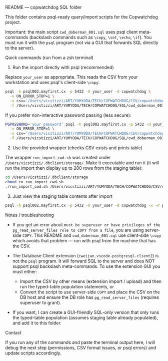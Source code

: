 README — copwatchdog SQL folder

This folder contains psql-ready query/import scripts for the Copwatchdog project.

Important: the main script `cwd_doberman_001.sql` uses psql client meta-commands (backslash commands such as `\copy`, `\set`, `\echo`, `\if`). You must run it with the `psql` program (not via a GUI that forwards SQL directly to the server).

Quick commands (run from a zsh terminal)

1) Run the import directly with psql (recommended)

Replace `your_user` as appropriate. This reads the CSV from your workstation and uses psql's client-side `\copy`:

```bash
psql -h psql002.mayfirst.cx -p 5432 -U your_user -d copwatchdog \
  -v ON_ERROR_STOP=1 \
  -v csv='/Users/vicstizzi/ART/YUMYODA/TECH/COPWATCHDOG/CSV/copwatchdog.csv' \
  -f /Users/vicstizzi/ART/YUMYODA/TECH/COPWATCHDOG/SQL/cwd_doberman_001.sql
```

If you prefer non-interactive password passing (less secure):

```bash
PGPASSWORD='your_password' psql -h psql002.mayfirst.cx -p 5432 -U your_user -d copwatchdog \
  -v ON_ERROR_STOP=1 \
  -v csv='/Users/vicstizzi/ART/YUMYODA/TECH/COPWATCHDOG/CSV/copwatchdog.csv' \
  -f /Users/vicstizzi/ART/YUMYODA/TECH/COPWATCHDOG/SQL/cwd_doberman_001.sql
```

2) Use the provided wrapper (checks CSV exists and prints table)

The wrapper `run_import_cwd.sh` was created under `/Users/vicstizzi/.dbclient/storage/`. Make it executable and run it (it will run the import then display up to 200 rows from the staging table):

```bash
cd /Users/vicstizzi/.dbclient/storage
chmod +x run_import_cwd.sh
./run_import_cwd.sh /Users/vicstizzi/ART/YUMYODA/TECH/COPWATCHDOG/CSV/copwatchdog.csv psql002.mayfirst.cx 5432 your_user copwatchdog
```

3) Just view the staging table contents after import

```bash
psql -h psql002.mayfirst.cx -p 5432 -U your_user -d copwatchdog -x -P pager=off -c "SELECT * FROM bronze.doberman_fetch LIMIT 200;"
```

Notes / troubleshooting

- If you get an error about `must be superuser or have privileges of the pg_read_server_files role to COPY from a file`, you are using server-side `COPY`. This README and `cwd_doberman_001.sql` use client-side `\copy` which avoids that problem — run with psql from the machine that has the CSV.

- The Database Client extension (`cweijan.vscode-postgresql-client2`) is not the `psql` program. It will forward SQL to the server and does NOT support psql backslash meta-commands. To use the extension GUI you must either:
  - Import the CSV by other means (extension import / upload) and then run the typed-table population statements, or
  - Convert the script to use server-side `COPY` and place the CSV on the DB host and ensure the DB role has `pg_read_server_files` (requires superuser to grant).

- If you want, I can create a GUI-friendly SQL-only version that only runs the typed-table population (assumes staging table already populated), and add it to this folder.

Contact

If you run any of the commands and paste the terminal output here, I will debug the next step (permissions, CSV format issues, or psql errors) and update scripts accordingly.
